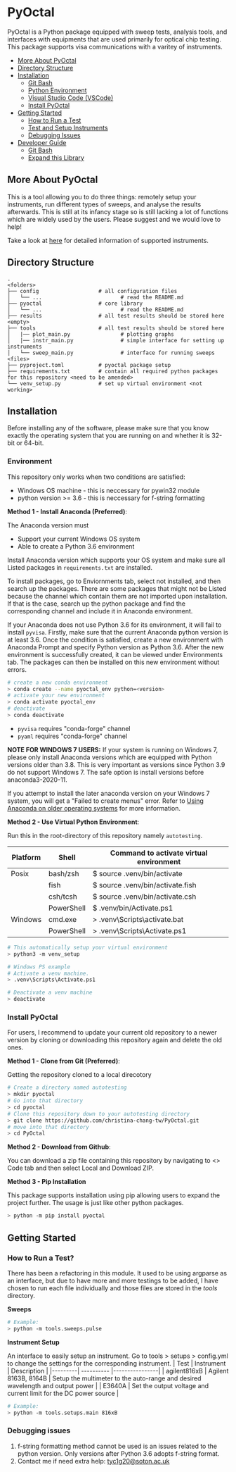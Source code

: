 # PyOctal

PyOctal is a Python package equipped with sweep tests, analysis tools, and interfaces with equipments that are used primarily for optical chip testing.
This package supports visa communications with a varitey of instruments.

<!-- toc -->
- [More About PyOctal](#more-about-pyoctal)
- [Directory Structure](#directory-structure)
- [Installation](#installation)
  - [Git Bash](#git-bash)
  - [Python Environment](#python-environment)
  - [Visual Studio Code (VSCode)](#visual-studio-code-vscode)
  - [Install PyOctal](#install-pyoctal)
- [Getting Started](#getting-started)
  - [How to Run a Test](#how-to-run-a-test)
  - [Test and Setup Instruments](#tests-and-setup-instrument)
  - [Debugging Issues](#debugging-issues)
- [Developer Guide](#developer-information)
  - [Git Bash](#git-bash-1)
  - [Expand this Library](#expand-this-library)
<!-- tocstop -->


## More About PyOctal
This is a tool allowing you to do three things: remotely setup your instruments, run different types of sweeps, and analyse the results afterwards. This is still at its infancy stage so is still lacking a lot of functions which are widely used by the users. Please suggest and we would love to help!

Take a look at [here](https://github.com/christina-chang-tw/PyOctal/blob/master/pyoctal/instruments/README.md) for detailed information of supported instruments.

## Directory Structure
```
.
<folders>
├── config                   # all configuration files
│   └── ...                         # read the README.md
├── pyoctal                  # core library
│   └── ...                         # read the README.md
├── results                  # all test results should be stored here <empty>
├── tools                    # all test results should be stored here
│   |── plot_main.py                # plotting graphs
│   |── instr_main.py               # simple interface for setting up instruments
│   └── sweep_main.py               # interface for running sweeps
<files>
├── pyproject.toml           # pyoctal package setup 
├── requirements.txt         # contain all required python packages for this repository <need to be amended>
└── venv_setup.py            # set up virtual environment <not working>
```

## Installation

Before installing any of the software, please make sure that you know exactly the operating system that you are running on and whether it is 32-bit or 64-bit.

### Environment

This repository only works when two conditions are satisfied:
- Windows OS machine - this is neccessary for pywin32 module
- python version >= 3.6 - this is neccessary for f-string formatting

**Method 1 - Install Anaconda (Preferred)**:

The Anaconda version must
- Support your current Windows OS system
- Able to create a Python 3.6 environment

Install Anaconda version which supports your OS system and make sure all Listed packages in `requirements.txt` are installed.

To install packages, go to Enviornments tab, select not installed, and then search up the packages. There are some packages that might not be Listed because the channel which contain them are not imported upon installation. If that is the case, search up the python package and find the corresponding channel and include it in Anaconda environment. 

If your Anaconda does not use Python 3.6 for its environment, it will fail to install `pyvisa`. Firstly, make sure that the current Anaconda python version is at least 3.6. Once the condition is satisfied, create a new environment with Anaconda Prompt and specify Python version as Python 3.6. After the new environment is successfully created, it can be viewed under Environments tab. The packages can then be installed on this new environment without errors.

```bash
# create a new conda environment
> conda create --name pyoctal_env python=<version>
# activate your new environment
> conda activate pyoctal_env
# deactivate
> conda deactivate
```

- `pyvisa` requires "conda-forge" channel
- `pyaml` requires "conda-forge" channel

**NOTE FOR WINDOWS 7 USERS:**
If your system is running on Windows 7, please only install Anaconda versions which are equipped with Python versions older than 3.8. This is very important as versions since Python 3.9 do not support Windows 7. The safe option is install versions before anaconda3-2020-11. 

If you attempt to install the later anaconda version on your Windows 7 system, you will get a "Failed to create menus" error. Refer to [Using Anaconda on older operating systems](https://docs.anaconda.com/free/anaconda/install/old-os/) for more information.


**Method 2 - Use Virtual Python Environment**:

Run this in the root-directory of this repository namely `autotesting`.

| Platform | Shell   | Command to activate virtual environment
|----------|---------|----------------------------------------|
| Posix    | bash/zsh   | $ source .venv/bin/activate |
|          | fish       | $ source .venv/bin/activate.fish |
|          | csh/tcsh   | $ source .venv/bin/activate.csh |
|          | PowerShell | $ .venv/bin/Activate.ps1 |
| Windows  | cmd.exe    | > .venv\Scripts\activate.bat |
|          | PowerShell | > .venv\Scripts\Activate.ps1|

```bash
# This automatically setup your virtual environment
> python3 -m venv_setup

# Windows PS example
# Activate a venv machine.
> .venv\Scripts\Activate.ps1

# Deactivate a venv machine
> deactivate
```
### Install PyOctal

For users, I recommend to update your current old repository to a newer version by cloning or downloading this repository again and delete the old ones.

**Method 1 - Clone from Git (Preferred)**:

Getting the repository cloned to a local direcotory
```bash
# Create a directory named autotesting
> mkdir pyoctal
# Go into that directory
> cd pyoctal
# Clone this repository down to your autotesting directory
> git clone https://github.com/christina-chang-tw/PyOctal.git
# move into that directory
> cd PyOctal
```

**Method 2 - Download from Github**:

You can download a zip file containing this repository by navigating to <> Code tab and then select Local and Download ZIP.

**Method 3 - Pip Installation**

This package supports installation using pip allowing users to expand the project further. The usage is just like other python packages.

```bash
> python -m pip install pyoctal
```


## Getting Started

### How to Run a Test?
There has been a refactoring in this module. It used to be using argparse as an interface, but due to have more and more testings to be added, I have chosen to run each file individually and those files are stored in the *tools* directory.

**Sweeps**

```bash
# Example: 
> python -m tools.sweeps.pulse
```

**Instrument Setup**

An interface to easily setup an instrument. Go to tools > setups > config.yml to change the settings for the corresponding instrument.
| Test    | Instrument | Description    |
|---------| ---------- |----------------|
| agilent816xB | Agilent 8163B, 8164B | Setup the multimeter to the auto-range and desired wavelength and output power |
| E3640A | Set the output voltage and current limit for the DC power source |

```bash
# Example: 
> python -m tools.setups.main 816xB
```

### Debugging issues

1. f-string formatting method cannot be used is an issues related to the python version. Only versions after Python 3.6 adopts f-string format.
2. Contact me if need extra help: tyc1g20@soton.ac.uk 
